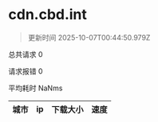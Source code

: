 
  # cdn.cbd.int

  > 更新时间 2025-10-07T00:44:50.979Z
  
  总共请求 0

  请求报错 0

  平均耗时 NaNms

|城市|ip|下载大小|速度|
|-----|----------|---|---|

  